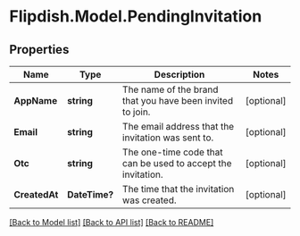 # Flipdish.Model.PendingInvitation
## Properties

Name | Type | Description | Notes
------------ | ------------- | ------------- | -------------
**AppName** | **string** | The name of the brand that you have been invited to join. | [optional] 
**Email** | **string** | The email address that the invitation was sent to. | [optional] 
**Otc** | **string** | The one-time code that can be used to accept the invitation. | [optional] 
**CreatedAt** | **DateTime?** | The time that the invitation was created. | [optional] 

[[Back to Model list]](../README.md#documentation-for-models) [[Back to API list]](../README.md#documentation-for-api-endpoints) [[Back to README]](../README.md)


